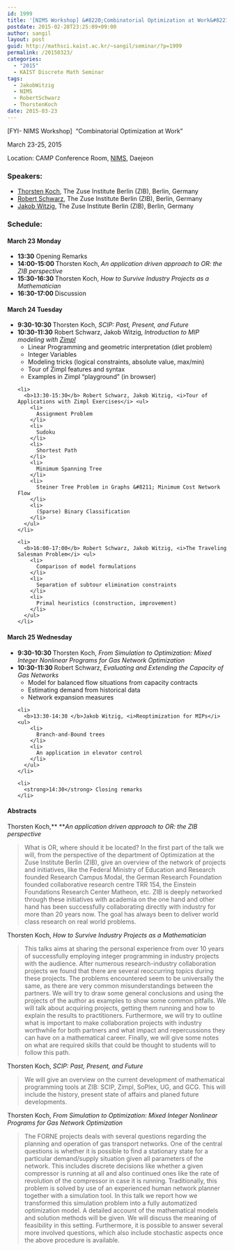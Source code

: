 ```yaml
---
id: 1999
title: '[NIMS Workshop] &#8220;Combinatorial Optimization at Work&#8221;'
postdate: 2015-02-28T23:25:09+09:00
author: sangil
layout: post
guid: http://mathsci.kaist.ac.kr/~sangil/seminar/?p=1999
permalink: /20150323/
categories:
  - "2015"
  - KAIST Discrete Math Seminar
tags:
  - JakobWitzig
  - NIMS
  - RobertSchwarz
  - ThorstenKoch
date: 2015-03-23
---
```

[FYI- NIMS Workshop]  &#8220;Combinatorial Optimization at Work&#8221;

March 23-25, 2015

Location: CAMP Conference Room, [NIMS](http://www.nims.re.kr), Daejeon

### Speakers:

  * [Thorsten Koch](http://www.zib.de/koch/), The Zuse Institute Berlin (ZIB), Berlin, Germany
  * [Robert Schwarz](http://www.zib.de/schwarz/), The Zuse Institute Berlin (ZIB), Berlin, Germany
  * [Jakob Witzig](http://www.zib.de/members/witzig), The Zuse Institute Berlin (ZIB), Berlin, Germany

### Schedule:

#### March 23 Monday

<div>
  <ul>
    <li>
      <b>13:30</b> Opening Remarks
    </li>
    <li>
      <b>14:00-15:00 </b>Thorsten Koch,<b> </b><i>An application driven approach to OR: the ZIB perspective</i>
    </li>
    <li>
      <b>15:30-16:30 </b>Thorsten Koch, <i>How to Survive Industry Projects as a Mathematician</i>
    </li>
    <li>
      <b>16:30-17:00 </b>Discussion
    </li>
  </ul>
  
  <h4>
    March 24 Tuesday
  </h4>
  
  <ul>
    <li>
      <b>9:30-10:30 </b>Thorsten Koch, <i>SCIP: Past, Present, and Future</i>
    </li>
    <li>
      <b>10:30-11:30</b> Robert Schwarz, Jakob Witzig, <i>Introduction to MIP modeling with <a href="http://zimpl.zib.de">Zimpl</a></i> <ul>
        <li>
          Linear Programming and geometric interpretation (diet problem)
        </li>
        <li>
          Integer Variables
        </li>
        <li>
          Modeling tricks (logical constraints, absolute value, max/min)
        </li>
        <li>
          Tour of Zimpl features and syntax
        </li>
        <li>
          Examples in Zimpl &#8220;playground&#8221; (in browser)
        </li>
      </ul>
    </li>
    
    <li>
      <b>13:30-15:30</b> Robert Schwarz, Jakob Witzig, <i>Tour of Applications with Zimpl Exercises</i> <ul>
        <li>
          Assignment Problem
        </li>
        <li>
          Sudoku
        </li>
        <li>
          Shortest Path
        </li>
        <li>
          Minimum Spanning Tree
        </li>
        <li>
          Steiner Tree Problem in Graphs &#8211; Minimum Cost Network Flow
        </li>
        <li>
          (Sparse) Binary Classification
        </li>
      </ul>
    </li>
    
    <li>
      <b>16:00-17:00</b> Robert Schwarz, Jakob Witzig, <i>The Traveling Salesman Problem</i> <ul>
        <li>
          Comparison of model formulations
        </li>
        <li>
          Separation of subtour elimination constraints
        </li>
        <li>
          Primal heuristics (construction, improvement)
        </li>
      </ul>
    </li>
  </ul>
  
  <h4>
    March 25 Wednesday
  </h4>
  
  <ul>
    <li>
      <b>9:30-10:30 </b>Thorsten Koch, <i>From Simulation to Optimization: Mixed Integer Nonlinear Programs for Gas Network Optimization</i>
    </li>
    <li>
      <b>10:30-11:30 </b>Robert Schwarz, <i>Evaluating and Extending the Capacity of Gas Networks</i> <ul>
        <li>
          Model for balanced flow situations from capacity contracts
        </li>
        <li>
          Estimating demand from historical data
        </li>
        <li>
          Network expansion measures
        </li>
      </ul>
    </li>
    
    <li>
      <b>13:30-14:30 </b>Jakob Witzig, <i>Reoptimization for MIPs</i> <ul>
        <li>
          Branch-and-Bound trees
        </li>
        <li>
          An application in elevator control
        </li>
      </ul>
    </li>
    
    <li>
      <strong>14:30</strong> Closing remarks
    </li>
  </ul>
</div>

#### Abstracts

Thorsten Koch,** **_An application driven approach to OR: the ZIB perspective_

> What is OR, where should it be located? In the first part of the talk we will, from the perspective of the department of Optimization at the Zuse Institute Berlin (ZIB), give an overview of the network of projects and initiatives, like the Federal Ministry of Education and Research founded Research Campus Modal, the German Research Foundation founded collaborative research centre TRR 154, the Einstein Foundations Research Center Matheon, etc. ZIB is deeply networked through these initiatives with academia on the one hand and other hand has been successfully collaborating directly with industry for more than 20 years now. The goal has always been to deliver world class research on real world problems.

Thorsten Koch, _How to Survive Industry Projects as a Mathematician_

> This talks aims at sharing the personal experience from over 10 years of successfully employing integer programming in industry projects with the audience. After numerous research-industry collaboration projects we found that there are several reoccurring topics during these projects. The problems encountered seem to be universally the same, as there are very common misunderstandings between the partners. We will try to draw some general conclusions and using the projects of the author as examples to show some common pitfalls. We will talk about acquiring projects, getting them running and how to explain the results to practitioners. Furthermore, we will try to outline what is important to make collaboration projects with industry worthwhile for both partners and what impact and repercussions they can have on a mathematical career. Finally, we will give some notes on what are required skills that could be thought to students will to follow this path.

Thorsten Koch, _SCIP: Past, Present, and Future_

> We will give an overview on the current development of mathematical programming tools at ZIB: SCIP, Zimpl, SoPlex, UG, and GCG. This will include the history, present state of affairs and planed future developments.

Thorsten Koch, _From Simulation to Optimization: Mixed Integer Nonlinear Programs for Gas Network Optimization_

> The FORNE projects deals with several questions regarding the planning and operation of gas transport networks. One of the central questions is whether it is possible to find a stationary state for a particular demand/supply situation given all parameters of the network. This includes discrete decisions like whether a given compressor is running at all and also continued ones like the rate of revolution of the compressor in case it is running. Traditionally, this problem is solved by use of an experienced human network planner together with a simulation tool. In this talk we report how we transformed this simulation problem into a fully automatized optimization model. A detailed account of the mathematical models and solution methods will be given. We will discuss the meaning of feasibility in this setting. Furthermore, it is possible to answer several more involved questions, which also include stochastic aspects once the above procedure is available.